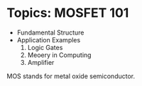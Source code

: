 # Topics: MOSFET 101
- Fundamental Structure
- Application Examples
	1. Logic Gates
	2. Meoery in Computing
	3. Amplifier

MOS stands for metal oxide semiconductor.